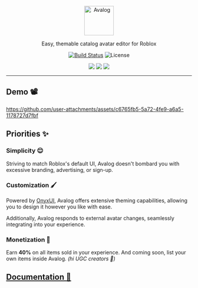 <p align="center">
  <a href="https://avafe.me/Avalog">
    <picture>
      <source srcset="/gh-assets/LogoStamp.svg"></source>
      <img alt="Avalog" src="/gh-assets/LogoStamp.svg" height="80"></img>
    </picture>
  </a>
</p>

<p align="center">
  Easy, themable catalog avatar editor for Roblox
</p>

<p align="center">
  <a href="https://github.com/imavafe/Avalog/actions"><img src="https://img.shields.io/github/actions/workflow/status/imavafe/Avalog/ci.yaml?branch=main" alt="Build Status"></img></a>
  <img title="MIT licensed" alt="License" src="https://img.shields.io/github/license/imavafe/Avalog"></img>
</p>

<p align="center">
  <a href="https://avafe.me/bsky"><img src="https://img.shields.io/badge/Bluesky-0285FF?logo=bluesky&logoColor=fff&style=for-the-badge" /></a>
  <a href="https://avafe.me/x"><img src="https://img.shields.io/badge/X-000000?style=for-the-badge&logo=x&logoColor=white" /></a>
  <a href="https://avafe.me/discord"><img src="https://img.shields.io/badge/Discord-5865F2?style=for-the-badge&logo=discord&logoColor=white"></img></a>
</p>

---

## Demo 📽️

https://github.com/user-attachments/assets/c6765fb5-5a72-4fe9-a6a5-1178727d7fbf

## Priorities ✨

### Simplicity 😌

Striving to match Roblox's default UI, Avalog doesn't bombard you with excessive branding, advertising, or sign-up.

### Customization 🖌️

Powered by [OnyxUI](https://github.com/ImAvafe/OnyxUI), Avalog offers extensive theming capabilities, allowing you to design it however you like with ease.

Additionally, Avalog responds to external avatar changes, seamlessly integrating into your experience.

### Monetization 💸

Earn **40%** on all items sold in your experience. And coming soon, list your own items inside Avalog. *(hi UGC creators 👋)*

## [Documentation 📄](https://avafe.me/Avalog/)